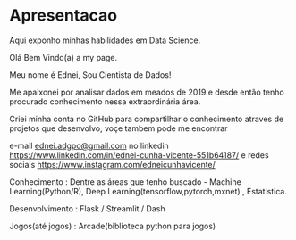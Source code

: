 # Apresentacao
Aqui exponho minhas habilidades em Data Science.

Olá Bem Vindo(a) a my page.

Meu nome é Ednei, Sou Cientista de Dados! 

Me apaixonei por analisar dados em meados de 2019 e desde então tenho procurado conhecimento nessa extraordinária área.

Criei minha conta no GitHub para compartilhar o conhecimento atraves de projetos que desenvolvo, voçe tambem pode me encontrar

e-mail ednei.adgpo@gmail.com
no linkedin https://www.linkedin.com/in/ednei-cunha-vicente-551b64187/ e redes sociais https://www.instagram.com/edneicunhavicente/

Conhecimento : Dentre as áreas que tenho buscado - Machine Learning(Python/R), Deep Learning(tensorflow,pytorch,mxnet) , Estatistica.

Desenvolvimento : Flask / Streamlit / Dash

Jogos(até jogos) : Arcade(biblioteca python para jogos)
